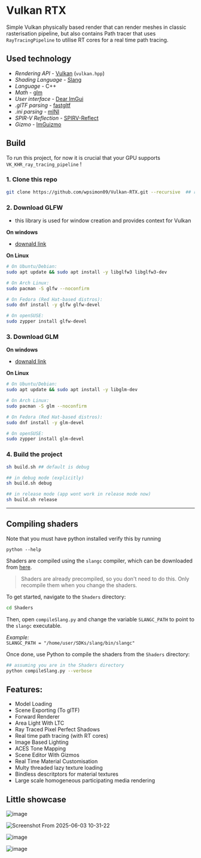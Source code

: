 # Vulkan RTX

Simple Vulkan physically based render that can render meshes in classic rasterisation pipeline, but also contains Path tracer that uses `RayTracingPipeline` to utilise RT cores for a real time path tracing.

## Used technology

- _Rendering API_ - [Vulkan](https://www.vulkan.org/) (`vulkan.hpp`)
- _Shading Language_ - [Slang](https://shader-slang.org/)
- _Language_ - C++
- _Math_ - [glm](https://github.com/g-truc/glm)  
- _User interface_ - [Dear ImGui](https://github.com/ocornut/imgui)
- _.glTF parsing_ - [fastgltf](https://github.com/spnda/fastgltf)
- _.ini parsing_ - [mINI](https://github.com/metayeti/mINI)
- _SPIR-V Reflection_ - [SPIRV-Reflect](https://github.com/KhronosGroup/SPIRV-Reflect)
- _Gizmo_ - [ImGuizmo](https://github.com/CedricGuillemet/ImGuizmo)

## Build

To run this project, for now it is crucial that your GPU supports `VK_KHR_ray_tracing_pipeline` ! 

### 1. Clone this repo

```sh
git clone https://github.com/wpsimon09/Vulkan-RTX.git --recursive  ## recursive has to be there 
```

### 2. Download GLFW

- this library is used for window creation and provides context for Vulkan

**On windows**
- [downald link](https://www.glfw.org/)

**On Linux**
     
```sh
# On Ubuntu/Debian:
sudo apt update && sudo apt install -y libglfw3 libglfw3-dev

# On Arch Linux:
sudo pacman -S glfw --noconfirm

# On Fedora (Red Hat-based distros):
sudo dnf install -y glfw glfw-devel

# On openSUSE:
sudo zypper install glfw-devel

```
### 3. Download GLM

**On windows**
- [downald link](https://sourceforge.net/projects/glm.mirror/)

**On Linux**
```bash
# On Ubuntu/Debian:
sudo apt update && sudo apt install -y libglm-dev

# On Arch Linux:
sudo pacman -S glm --noconfirm

# On Fedora (Red Hat-based distros):
sudo dnf install -y glm-devel

# On openSUSE:
sudo zypper install glm-devel

```

### 4. Build the project

```sh
sh build.sh ## default is debug

## in debug mode (explicitly)
sh build.sh debug

## in release mode (app wont work in release mode now)
sh build.sh release
```
---

## Compiling shaders

Note that you must have python installed verify this by running 

```
python --help
```

Shaders are compiled using the `slangc` compiler, which can be downloaded from [here](https://github.com/shader-slang/slang/releases).

> Shaders are already precompiled, so you don't need to do this. Only recompile them when you change the shaders.

To get started, navigate to the `Shaders` directory:

```bash
cd Shaders
```
Then, open `compileSlang.py` and change the variable `SLANGC_PATH` to point to the `slangc` executable.

*Example:*  
`SLANGC_PATH = "/home/user/SDKs/slang/bin/slangc"`

Once done, use Python to compile the shaders from the `Shaders` directory:
```bash
## assuming you are in the Shaders directory
python compileSlang.py --verbose
```

## Features:
- Model Loading  
- Scene Exporting (To glTF)  
- Forward Renderer  
- Area Light With LTC  
- Ray Traced Pixel Perfect Shadows  
- Real time path tracing (with RT cores)
- Image Based Lighting  
- ACES Tone Mapping  
- Scene Editor With Gizmos  
- Real Time Material Customisation
- Multy threaded lazy texture loading
- Bindless descritptors for material textures
- Large scale homogeneous participating media rendering

## Little showcase

![image](https://github.com/user-attachments/assets/69a1ac89-3466-49b0-b9ef-e5a453318cb1 )

![Screenshot From 2025-06-03 10-31-22](https://github.com/user-attachments/assets/6d313d62-2d93-40f8-beb5-18aadbd71e1f )

![image](https://github.com/user-attachments/assets/2d217da5-5d04-482b-b938-9b436d28d078 )

![image](https://github.com/user-attachments/assets/2170c8a6-998f-45f5-91d7-6fdddd1c271a)

